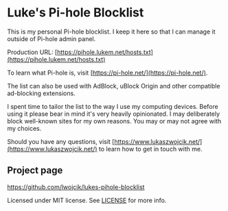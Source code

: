 # Luke's Pi-hole Blocklist

This is my personal Pi-hole blocklist. I keep it here so that I can manage it outside of Pi-hole admin panel.

Production URL: [https://pihole.lukem.net/hosts.txt](https://pihole.lukem.net/hosts.txt)

To learn what Pi-hole is, visit [https://pi-hole.net/](https://pi-hole.net/).

The list can also be used with AdBlock, uBlock Origin and other compatible ad-blocking extensions.

I spent time to tailor the list to the way I use my computing devices. Before using it please bear in mind it's very heavily opinionated. I may deliberately block well-known sites for my own reasons. You may or may not agree with my choices.

Should you have any questions, visit [https://www.lukaszwojcik.net/](https://www.lukaszwojcik.net/) to learn how to get in touch with me.

## Project page

https://github.com/lwojcik/lukes-pihole-blocklist

Licensed under MIT license. See [LICENSE](https://raw.githubusercontent.com/lwojcik/lukes-pihole-blocklist/master/LICENSE) for more info.
